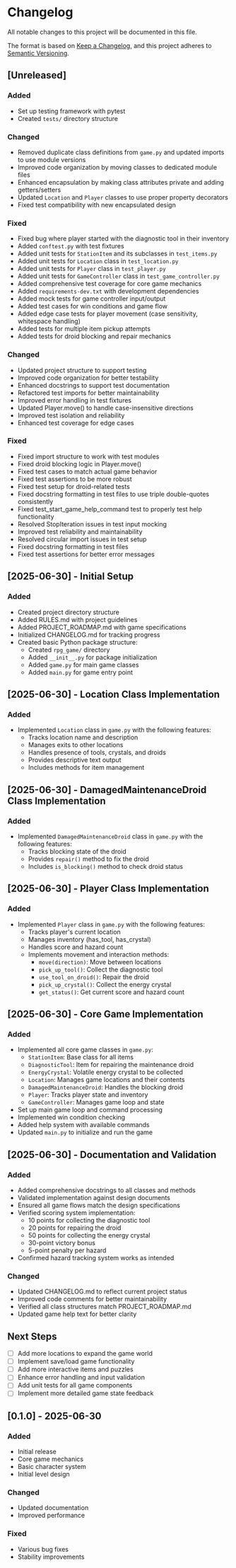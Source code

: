 # Changelog

All notable changes to this project will be documented in this file.

The format is based on [Keep a Changelog](https://keepachangelog.com/en/1.0.0/),
and this project adheres to [Semantic Versioning](https://semver.org/spec/v2.0.0.html).

## [Unreleased]
### Added
- Set up testing framework with pytest
- Created `tests/` directory structure

### Changed
- Removed duplicate class definitions from `game.py` and updated imports to use module versions
- Improved code organization by moving classes to dedicated module files
- Enhanced encapsulation by making class attributes private and adding getters/setters
- Updated `Location` and `Player` classes to use proper property decorators
- Fixed test compatibility with new encapsulated design

### Fixed
- Fixed bug where player started with the diagnostic tool in their inventory
- Added `conftest.py` with test fixtures
- Added unit tests for `StationItem` and its subclasses in `test_items.py`
- Added unit tests for `Location` class in `test_location.py`
- Added unit tests for `Player` class in `test_player.py`
- Added unit tests for `GameController` class in `test_game_controller.py`
- Added comprehensive test coverage for core game mechanics
- Added `requirements-dev.txt` with development dependencies
- Added mock tests for game controller input/output
- Added test cases for win conditions and game flow
- Added edge case tests for player movement (case sensitivity, whitespace handling)
- Added tests for multiple item pickup attempts
- Added tests for droid blocking and repair mechanics

### Changed
- Updated project structure to support testing
- Improved code organization for better testability
- Enhanced docstrings to support test documentation
- Refactored test imports for better maintainability
- Improved error handling in test fixtures
- Updated Player.move() to handle case-insensitive directions
- Improved test isolation and reliability
- Enhanced test coverage for edge cases

### Fixed
- Fixed import structure to work with test modules
- Fixed droid blocking logic in Player.move()
- Fixed test cases to match actual game behavior
- Fixed test assertions to be more robust
- Fixed test setup for droid-related tests
- Fixed docstring formatting in test files to use triple double-quotes consistently
- Fixed test_start_game_help_command test to properly test help functionality
- Resolved StopIteration issues in test input mocking
- Improved test reliability and maintainability
- Resolved circular import issues in test setup
- Fixed docstring formatting in test files
- Fixed test assertions for better error messages

## [2025-06-30] - Initial Setup
### Added
- Created project directory structure
- Added RULES.md with project guidelines
- Added PROJECT_ROADMAP.md with game specifications
- Initialized CHANGELOG.md for tracking progress
- Created basic Python package structure:
  - Created `rpg_game/` directory
  - Added `__init__.py` for package initialization
  - Added `game.py` for main game classes
  - Added `main.py` for game entry point

## [2025-06-30] - Location Class Implementation
### Added
- Implemented `Location` class in `game.py` with the following features:
  - Tracks location name and description
  - Manages exits to other locations
  - Handles presence of tools, crystals, and droids
  - Provides descriptive text output
  - Includes methods for item management

## [2025-06-30] - DamagedMaintenanceDroid Class Implementation
### Added
- Implemented `DamagedMaintenanceDroid` class in `game.py` with the following features:
  - Tracks blocking state of the droid
  - Provides `repair()` method to fix the droid
  - Includes `is_blocking()` method to check droid status

## [2025-06-30] - Player Class Implementation
### Added
- Implemented `Player` class in `game.py` with the following features:
  - Tracks player's current location
  - Manages inventory (has_tool, has_crystal)
  - Handles score and hazard count
  - Implements movement and interaction methods:
    - `move(direction)`: Move between locations
    - `pick_up_tool()`: Collect the diagnostic tool
    - `use_tool_on_droid()`: Repair the droid
    - `pick_up_crystal()`: Collect the energy crystal
    - `get_status()`: Get current score and hazard count

## [2025-06-30] - Core Game Implementation
### Added
- Implemented all core game classes in `game.py`:
  - `StationItem`: Base class for all items
  - `DiagnosticTool`: Item for repairing the maintenance droid
  - `EnergyCrystal`: Volatile energy crystal to be collected
  - `Location`: Manages game locations and their contents
  - `DamagedMaintenanceDroid`: Handles the blocking droid
  - `Player`: Tracks player state and inventory
  - `GameController`: Manages game loop and state
- Set up main game loop and command processing
- Implemented win condition checking
- Added help system with available commands
- Updated `main.py` to initialize and run the game

## [2025-06-30] - Documentation and Validation
### Added
- Added comprehensive docstrings to all classes and methods
- Validated implementation against design documents
- Ensured all game flows match the design specifications
- Verified scoring system implementation:
  - 10 points for collecting the diagnostic tool
  - 20 points for repairing the droid
  - 50 points for collecting the energy crystal
  - 30-point victory bonus
  - 5-point penalty per hazard
- Confirmed hazard tracking system works as intended

### Changed
- Updated CHANGELOG.md to reflect current project status
- Improved code comments for better maintainability
- Verified all class structures match PROJECT_ROADMAP.md
- Updated game help text for better clarity

## Next Steps
- [ ] Add more locations to expand the game world
- [ ] Implement save/load game functionality
- [ ] Add more interactive items and puzzles
- [ ] Enhance error handling and input validation
- [ ] Add unit tests for all game components
- [ ] Implement more detailed game state feedback

## [0.1.0] - 2025-06-30
### Added
- Initial release
- Core game mechanics
- Basic character system
- Initial level design

### Changed
- Updated documentation
- Improved performance

### Fixed
- Various bug fixes
- Stability improvements
